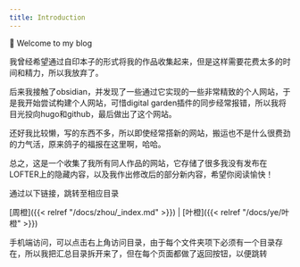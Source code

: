 ```yaml
---
title: Introduction
---
```


👋 Welcome to my blog

<!--more-->

 我曾经希望通过自印本子的形式将我的作品收集起来，但是这样需要花费太多的时间和精力，所以我放弃了。

 后来我接触了obsidian，并发现了一些通过它实现的一些非常精致的个人网站，于是我开始尝试构建个人网站，可惜digital garden插件的同步经常报错，所以我将目光投向hugo和github，最后做出了这个网站。

 还好我比较懒，写的东西不多，所以即使经常搭新的网站，搬运也不是什么很费劲的力气活，原来鸽子的福报在这里啊，哈哈。
 
 总之，这是一个收集了我所有同人作品的网站，它存储了很多我没有发布在LOFTER上的隐藏内容，以及我作出修改后的部分新内容，希望你阅读愉快！ 

通过以下链接，跳转至相应目录

[周橙]({{< relref "/docs/zhou/_index.md" >}}) | [叶橙]({{< relref "/docs/ye/叶橙" >}})

手机端访问，可以点击右上角访问目录，由于每个文件夹项下必须有一个目录存在，所以我把汇总目录拆开来了，但在每个页面都做了返回按钮，以便跳转

